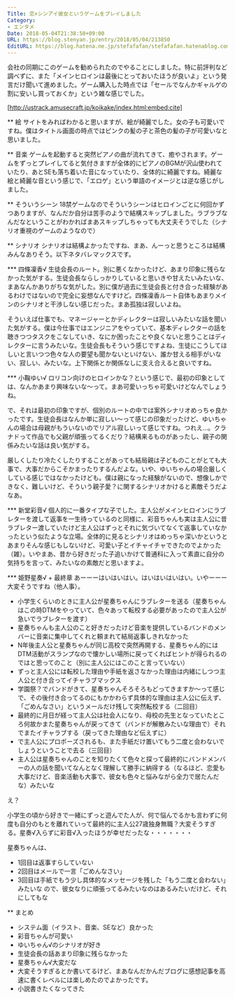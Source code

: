 ```yaml
---
Title: 恋×シンアイ彼女というゲームをプレイしました
Category:
- エンタメ
Date: 2018-05-04T21:38:50+09:00
URL: https://blog.stenyan.jp/entry/2018/05/04/213850
EditURL: https://blog.hatena.ne.jp/stefafafan/stefafafan.hatenablog.com/atom/entry/17391345971641473404
---
```


会社の同期にこのゲームを勧められたのでやることにしました。特に前評判など調べずに、また「メインヒロインは最後にとっておいたほうが良いよ」という発言だけ聞いて進めました。ゲーム購入した時点では「セールでなんかギャルゲの割に安いし買っておくか」という雑な感じでした。

[http://ustrack.amusecraft.jp/koikake/index.html:embed:cite]

** 絵
サイトをみればわかると思いますが、絵が綺麗でした。女の子も可愛いですね。僕はタイトル画面の時点ではピンクの髪の子と茶色の髪の子が可愛いなと思いました。

** 音楽
ゲームを起動すると突然ピアノの曲が流れてきて、癒やされます。ゲームをずっとプレイしてると気付きますが全体的にピアノのBGMが沢山使われていたり、あとSEも落ち着いた音になっていたり、全体的に綺麗ですね。綺麗な絵と綺麗な音という感じで、「エロゲ」という単語のイメージとは逆な感じがしました。

** そういうシーン
18禁ゲームなのでそういうシーンはヒロインごとに何回かずつありますが、なんだか自分は苦手のようで結構スキップしました。ラブラブなんだなということがわかればまあスキップしちゃっても大丈夫そうでした（シナリオ重視のゲームのようなので）

** シナリオ
シナリオは結構よかったですね、まあ、んーっと思うところは結構みんなありそう。以下ネタバレマックスです。

*** 四條凜香√
生徒会長のルート。別に悪くなかったけど、あまり印象に残らなかった気がする。生徒会長ならしっかりしていると思いきや甘えたいみたいな、まあなんかありがちな気がした。別に僕が過去に生徒会長と付き合った経験があるわけではないので完全に妄想なんですけど。四條凜香ルート自体もあまりメインのシナリオと干渉しない感じだった。まあ孤独は寂しいよね。

そういえば仕事でも、マネージャーとかディレクターは寂しいみたいな話を聞いた気がする。僕は今仕事ではエンジニアをやっていて、基本ディレクターの話を聴きつつタスクをこなしていき、なにか困ったことや良くないと思うことはディレクターに言うみたいな。生徒会長もそういう感じですよね、生徒にこうしてほしいと言いつつ色々な人の要望も聞かないといけない、誰か甘える相手がいない、寂しい、みたいな。上下関係とか関係なしに支え合えると良いですね。

*** 小鞠ゆい√
ロリコン向けのヒロインかな？という感じで、最初の印象としては、なんかあまり興味ないな～って。まあ可愛いっちゃ可愛いけどなんでしょうね。

で、それは最初の印象ですが、個別のルートの中では案外シナリオめっちゃ良かったです。生徒会長はなんか単に寂しい～って感じの印象だったけど、ゆいちゃんの場合は母親がもういないのでリアル寂しいって感じですね。つれえ…。クラナドって作品でも父親が頑張ってるくだり？結構来るものがあったし、親子の関係みたいな話は良い気がする。

厳しくしたり冷たくしたりすることがあっても結局親は子どものことがとても大事で、大事だからこそかまったりするんだよな。いや、ゆいちゃんの場合厳しくしている感じではなかったけども。僕は親になった経験がないので、想像しかできなく、難しいけど、そういう親子愛？に関するシナリオかけると素敵そうだよなあ。

*** 新堂彩音√
個人的に一番タイプな子でした。主人公がメインヒロインにラブレターを渡して返事を一生待っているのと同様に、彩音ちゃんも実は主人公に昔ラブレター渡していたけど主人公はずっとそれに気づいてなくて返事していなかったという似たような立場。全体的に見るとシナリオはめっちゃ深いかというとあまりそんな感じもしないけど、可愛い子とイチャイチャできたのでよかった（雑）。いやまあ、昔から好きだった子追いかけて普通科に入って素直に自分の気持ちを言って、みたいなの素敵だと思いますよ。

*** 姫野星奏√ + 最終章
あーーーはいはいはい。はいはいはいはい。いやーーー大変そうですね（他人事）。

- 小学生くらいのときに主人公が星奏ちゃんにラブレターを送る（星奏ちゃんはこの時DTMをやっていて、色々あって転校する必要があったので主人公が急いでラブレターを渡す）
- 星奏ちゃんも主人公のこと好きだったけど音楽を提供しているバンドのメンバーに音楽に集中してくれと頼まれて結局返事しきれなかった
- N年後主人公と星奏ちゃんが同じ高校で突然再開する、星奏ちゃん的にはDTM活動がスランプなので懐かしい場所に戻ってくればヒントが得られるのではと思ってのこと（別に主人公にはこのこと言っていない）
- ずっと主人公には転校した理由や手紙を返さなかった理由は内緒にしつつ主人公と付き合ってイチャラブマックス
- 学園祭？でバンドがきて、星奏ちゃんそろそろもどってきますか～って感じで、その後付き合ってるのにもかかわらず具体的な理由は主人公に伝えず、「ごめんなさい」というメールだけ残して突然転校する（二回目）
- 最終的に月日が経って主人公は社会人になり、母校の先生となっていたところ何故かまた星奏ちゃんが戻ってきて（バンドが解散みたいな理由で）それでまたイチャラブする（戻ってきた理由など伝えずに）
- で主人公にプロポーズされるも、また手紙だけ置いてもう二度と会わないでしょうということで去る（三回目）
- 主人公は星奏ちゃんのことを知りたくて色々と探って最終的にバンドメンバーの人の話を聞いてなんとなく理解して勝手に納得する（なるほど、恋愛も大事だけど、音楽活動も大事で、彼女も色々と悩みながら全力で居たんだな）みたいな


え？

小学生の頃から好きで一緒にずっと遊んでた人が、何で悩んでるかも言わずに何度も自分のもとを離れていって最終的に主人公27歳独身無職？大変そうすぎる。星奏√入らずに彩音√入ったほうが幸せだったな・・・・・・・

星奏ちゃんは、
- 1回目は返事すらしていない
- 2回目はメールで一言「ごめんなさい」
- 3回目は手紙でもう少し具体的なメッセージを残した「もう二度と会わない」みたいな
ので、彼女なりに頑張ってるみたいなのはあるみたいだけど、それにしてもな

** まとめ
- システム面（イラスト、音楽、SEなど）良かった
- 彩音ちゃんが可愛い
- ゆいちゃん√のシナリオが好き
- 生徒会長の話あまり印象に残らなかった
- 星奏ちゃん√大変だな
- 大変そうすぎるとか書いてるけど、まあなんだかんだブログに感想記事を高速に書くレベルには楽しめたのでよかったです。
- 小説書きたくなってきた
